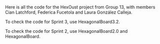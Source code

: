 Here is all the code for the HexOust project from Group 13, 
with members Cian Latchford, Federica Fucetola and Laura González Calleja.

To check the code for Sprint 3, use HexagonalBoard3.2.

To check the code for Sprint 2, use HexagonalBoard2.0 and HexagonalBoard.
